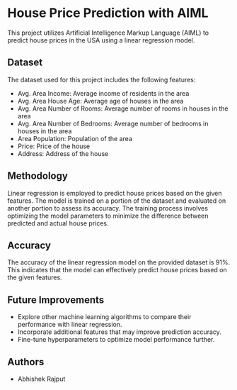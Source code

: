 # House Price Prediction with AIML

This project utilizes Artificial Intelligence Markup Language (AIML) to predict house prices in the USA using a linear regression model.

## Dataset

The dataset used for this project includes the following features:

- Avg. Area Income: Average income of residents in the area
- Avg. Area House Age: Average age of houses in the area
- Avg. Area Number of Rooms: Average number of rooms in houses in the area
- Avg. Area Number of Bedrooms: Average number of bedrooms in houses in the area
- Area Population: Population of the area
- Price: Price of the house
- Address: Address of the house

## Methodology

Linear regression is employed to predict house prices based on the given features. The model is trained on a portion of the dataset and evaluated on another portion to assess its accuracy. The training process involves optimizing the model parameters to minimize the difference between predicted and actual house prices.

## Accuracy

The accuracy of the linear regression model on the provided dataset is 91%. This indicates that the model can effectively predict house prices based on the given features.


## Future Improvements

- Explore other machine learning algorithms to compare their performance with linear regression.
- Incorporate additional features that may improve prediction accuracy.
- Fine-tune hyperparameters to optimize model performance further.

## Authors

- Abhishek Rajput

